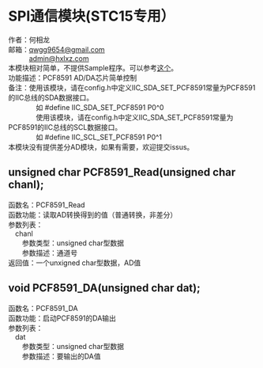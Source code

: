 # SPI通信模块(STC15专用）
作者：何相龙 <br/>
邮箱：qwgg9654@gmail.com <br/>
&emsp;&emsp;&emsp;admin@hxlxz.com <br/>
本模块相对简单，不提供Sample程序。可以参考<a href="https://github.com/qwgg9654/C51_Study/tree/master/17%20PCF8592%20AD%E4%B8%8EDA" target="_blank">这个</a>。  <br/>
功能描述：PCF8591 AD/DA芯片简单控制 <br/>
备注：使用该模块，请在config.h中定义IIC_SDA_SET_PCF8591常量为PCF8591的IIC总线的SDA数据接口。 <br/>
&emsp;&emsp;&emsp;&emsp;如 #define IIC_SDA_SET_PCF8591 P0^0 <br/>
&emsp;&emsp;&emsp;&emsp;使用该模块，请在config.h中定义IIC_SDA_SET_PCF8591常量为PCF8591的IIC总线的SCL数据接口。 <br/>
&emsp;&emsp;&emsp;&emsp;如 #define IIC_SCL_SET_PCF8591 P0^1 <br/>
本模块没有提供差分AD模块，如果有需要，欢迎提交issus。 <br/>

## unsigned char PCF8591_Read(unsigned char chanl);
函数名：PCF8591_Read <br/>
函数功能：读取AD转换得到的值（普通转换，非差分） <br/>
参数列表： <br/>
&emsp;chanl <br/>
&emsp;&emsp;参数类型：unsigned char型数据 <br/>
&emsp;&emsp;参数描述：通道号 <br/>
返回值：一个unxigned char型数据，AD值 <br/>

## void PCF8591_DA(unsigned char dat);
函数名：PCF8591_DA <br/>
函数功能：启动PCF8591的DA输出 <br/>
参数列表： <br/>
&emsp;dat <br/>
&emsp;&emsp;参数类型：unsigned char型数据 <br/>
&emsp;&emsp;参数描述：要输出的DA值 <br/>
